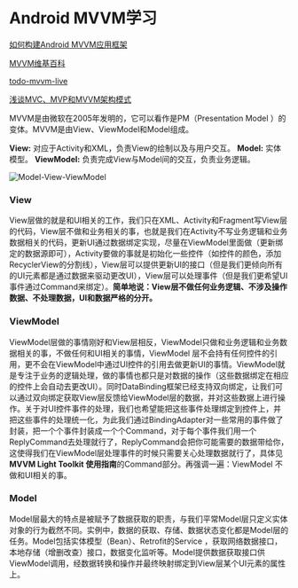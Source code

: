 # Android MVVM学习

[如何构建Android MVVM应用框架](https://tech.meituan.com/android_mvvm.html)

[MVVM维基百科](https://en.wikipedia.org/wiki/Model%E2%80%93view%E2%80%93viewmodel)

[todo-mvvm-live](https://github.com/googlesamples/android-architecture/tree/dev-todo-mvvm-live)

[浅谈MVC、MVP和MVVM架构模式](https://draveness.me/mvx)



MVVM是由微软在2005年发明的，它可以看作是PM（Presentation Model ）的变体。MVVM是由View、ViewModel和Model组成。

**View:** 对应于Activity和XML，负责View的绘制以及与用户交互。
**Model:** 实体模型。
**ViewModel:** 负责完成View与Model间的交互，负责业务逻辑。

![Model-View-ViewModel](https://raw.githubusercontent.com/Draveness/analyze/master/contents/architecture/images/mvx/Model-View-ViewModel.jpg)



### View

View层做的就是和UI相关的工作，我们只在XML、Activity和Fragment写View层的代码，View层不做和业务相关的事，也就是我们在Activity不写业务逻辑和业务数据相关的代码，更新UI通过数据绑定实现，尽量在ViewModel里面做（更新绑定的数据源即可），Activity要做的事就是初始化一些控件（如控件的颜色，添加RecyclerView的分割线），View层可以提供更新UI的接口（但是我们更倾向所有的UI元素都是通过数据来驱动更改UI），View层可以处理事件（但是我们更希望UI事件通过Command来绑定）。**简单地说：View层不做任何业务逻辑、不涉及操作数据、不处理数据，UI和数据严格的分开。**

### ViewModel

ViewModel层做的事情刚好和View层相反，ViewModel只做和业务逻辑和业务数据相关的事，不做任何和UI相关的事情，ViewModel 层不会持有任何控件的引用，更不会在ViewModel中通过UI控件的引用去做更新UI的事情。ViewModel就是专注于业务的逻辑处理，做的事情也都只是对数据的操作（这些数据绑定在相应的控件上会自动去更改UI）。同时DataBinding框架已经支持双向绑定，让我们可以通过双向绑定获取View层反馈给ViewModel层的数据，并对这些数据上进行操作。关于对UI控件事件的处理，我们也希望能把这些事件处理绑定到控件上，并把这些事件的处理统一化，为此我们通过BindingAdapter对一些常用的事件做了封装，把一个个事件封装成一个个Command，对于每个事件我们用一个ReplyCommand去处理就行了，ReplyCommand会把你可能需要的数据带给你，这使得我们在ViewModel层处理事件的时候只需要关心处理数据就行了，具体见**MVVM Light Toolkit 使用指南**的Command部分。再强调一遍：ViewModel 不做和UI相关的事。

### Model

Model层最大的特点是被赋予了数据获取的职责，与我们平常Model层只定义实体对象的行为截然不同。实例中，数据的获取、存储、数据状态变化都是Model层的任务。Model包括实体模型（Bean）、Retrofit的Service ，获取网络数据接口，本地存储（增删改查）接口，数据变化监听等。Model提供数据获取接口供ViewModel调用，经数据转换和操作并最终映射绑定到View层某个UI元素的属性上。

